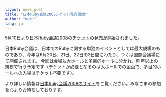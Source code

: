 ```yaml
---
layout: news_post
title: "日本Ruby会議2008チケット発売開始"
author: "maki"
lang: ja
---
```


5月10日より[日本Ruby会議2008][1]の[チケットの発売が開始][2]されました。

日本Ruby会議は、日本でのRubyに関する単独のイベントとしては最大規模のものであり、今年は6月20日、21日、22日の3日間にわたり、つくば国際会議場にて開催されます。
今回は会場も大ホールと多目的ホールに分かれ、昨年以上の規模で行う予定です（チケットが必要となるのは大ホールでの企画で、多目的ホールへの入場はチケット不要です）。

より詳しい情報は[日本Ruby会議2008のサイト][1]をご覧ください。みなさまの参加を心よりお待ちしております。



[1]: http://jp.rubyist.net/RubyKaigi2008/
[2]: http://jp.rubyist.net/RubyKaigi2008/?BuyTicket
